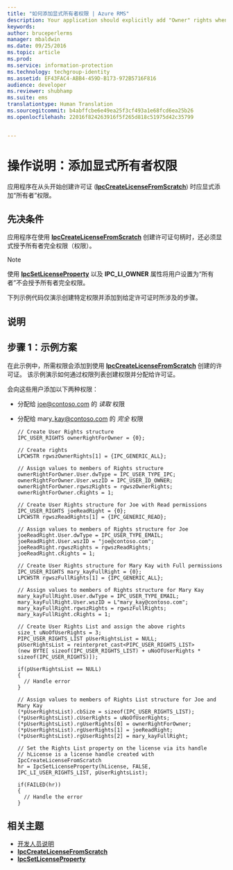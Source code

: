 ```yaml
---
title: "如何添加显式所有者权限 | Azure RMS"
description: Your application should explicitly add "Owner" rights when creating a license from scratch.
keywords: 
author: bruceperlerms
manager: mbaldwin
ms.date: 09/25/2016
ms.topic: article
ms.prod: 
ms.service: information-protection
ms.technology: techgroup-identity
ms.assetid: EF43FAC4-ABB4-459D-B173-972B5716F816
audience: developer
ms.reviewer: shubhamp
ms.suite: ems
translationtype: Human Translation
ms.sourcegitcommit: b4abffcbe6e49ea25f3cf493a1e68fcd6ea25b26
ms.openlocfilehash: 22016f824263916f5f265d818c51975d42c35799


---
```


# 操作说明：添加显式所有者权限

应用程序在从头开始创建许可证 ([**IpcCreateLicenseFromScratch**](/information-protection/sdk/2.1/api/win/functions#msipc_ipccreatelicensefromscratch)) 时应显式添加“所有者”权限。

## 先决条件

应用程序在使用 [**IpcCreateLicenseFromScratch**](/information-protection/sdk/2.1/api/win/functions#msipc_ipccreatelicensefromscratch) 创建许可证句柄时，还必须显式授予所有者完全权限（权限）。

>[!NOTE] 
> 使用 [**IpcSetLicenseProperty**](/information-protection/sdk/2.1/api/win/functions#msipc_ipcsetlicenseproperty) 以及 **IPC\_LI\_OWNER** 属性将用户设置为“所有者”不会授予所有者完全权限。

下列示例代码仅演示创建特定权限并添加到给定许可证时所涉及的步骤。

## 说明
 
## 步骤 1：示例方案

在此示例中，所需权限会添加到使用 [**IpcCreateLicenseFromScratch**](/information-protection/sdk/2.1/api/win/functions#msipc_ipccreatelicensefromscratch) 创建的许可证。 该示例演示如何通过权限列表创建权限并分配给许可证。

会向这些用户添加以下两种权限：

-   分配给 joe@contoso.com 的 *读取* 权限
-   分配给 mary\_kay@contoso.com 的 *完全* 权限

        // Create User Rights structure
        IPC_USER_RIGHTS ownerRightForOwner = {0};

        // Create rights
        LPCWSTR rgwszOwnerRights[1] = {IPC_GENERIC_ALL};

        // Assign values to members of Rights structure
        ownerRightForOwner.User.dwType = IPC_USER_TYPE_IPC;
        ownerRightForOwner.User.wszID = IPC_USER_ID_OWNER;
        ownerRightForOwner.rgwszRights = rgwszOwnerRights;
        ownerRightForOwner.cRights = 1;

        // Create User Rights structure for Joe with Read permissions
        IPC_USER_RIGHTS joeReadRight = {0};
        LPCWSTR rgwszReadRights[1] = {IPC_GENERIC_READ};

        // Assign values to members of Rights structure for Joe
        joeReadRight.User.dwType = IPC_USER_TYPE_EMAIL;
        joeReadRight.User.wszID = "joe@contoso.com";
        joeReadRight.rgwszRights = rgwszReadRights;
        joeReadRight.cRights = 1;

        // Create User Rights structure for Mary Kay with Full permissions
        IPC_USER_RIGHTS mary_kayFullRight = {0};
        LPCWSTR rgwszFullRights[1] = {IPC_GENERIC_ALL};

        // Assign values to members of Rights structure for Mary Kay
        mary_kayFullRight.User.dwType = IPC_USER_TYPE_EMAIL;
        mary_kayFullRight.User.wszID = L"mary_kay@contoso.com";
        mary_kayFullRight.rgwszRights = rgwszFullRights;
        mary_kayFullRight.cRights = 1;

        // Create User Rights List and assign the above rights
        size_t uNoOfUserRights = 3;
        PIPC_USER_RIGHTS_LIST pUserRightsList = NULL;
        pUserRightsList = reinterpret_cast<PIPC_USER_RIGHTS_LIST>
        (new BYTE[ sizeof(IPC_USER_RIGHTS_LIST) + uNoOfUserRights * sizeof(IPC_USER_RIGHTS)]);

        if(pUserRightsList == NULL)
        {
          // Handle error
        }

        // Assign values to members of Rights List structure for Joe and Mary Kay
        (*pUserRightsList).cbSize = sizeof(IPC_USER_RIGHTS_LIST);
        (*pUserRightsList).cUserRights = uNoOfUserRights;
        (*pUserRightsList).rgUserRights[0] = ownerRightForOwner;
        (*pUserRightsList).rgUserRights[1] = joeReadRight;
        (*pUserRightsList).rgUserRights[2] = mary_kayFullRight;

        // Set the Rights List property on the license via its handle
        // hLicense is a license handle created with IpcCreateLicenseFromScratch
        hr = IpcSetLicenseProperty(hLicense, FALSE, IPC_LI_USER_RIGHTS_LIST, pUserRightsList);

        if(FAILED(hr))
        {
          // Handle the error
        }



## 相关主题

* [开发人员说明](developer-notes.md)
* [**IpcCreateLicenseFromScratch**](/information-protection/sdk/2.1/api/win/functions#msipc_ipccreatelicensefromscratch)
* [**IpcSetLicenseProperty**](/information-protection/sdk/2.1/api/win/functions#msipc_ipcsetlicenseproperty)
 

 



<!--HONumber=Oct16_HO1-->


